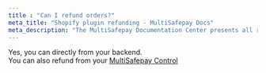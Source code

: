 ```yaml
---
title : "Can I refund orders?"
meta_title: "Shopify plugin refunding - MultiSafepay Docs"
meta_description: "The MultiSafepay Documentation Center presents all relevant information about our Plugins and API. You can also find support pages for Payment Methods, Tools and General Questions as well as the contact details of our Support and Integration Teams."
---
```

Yes, you can directly from your backend.  
You can also refund from your [MultiSafepay Control](https://merchant.multisafepay.com)
